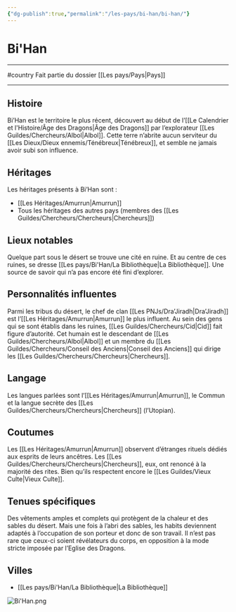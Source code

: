 ```yaml
---
{"dg-publish":true,"permalink":"/les-pays/bi-han/bi-han/"}
---
```


# Bi'Han
---
#country 
Fait partie du dossier [[Les pays/Pays\|Pays]]

-------
## Histoire
Bi’Han est le territoire le plus récent, découvert au début de l’[[Le Calendrier et l'Histoire/Âge des Dragons\|Âge des Dragons]] par l’explorateur [[Les Guildes/Chercheurs/Albol\|Albol]]. Cette terre n’abrite aucun serviteur du [[Les Dieux/Dieux ennemis/Ténébreux\|Ténébreux]], et semble ne jamais avoir subi son influence.
## Héritages
Les héritages présents à Bi’Han sont :
- [[Les Héritages/Amurrun\|Amurrun]]
- Tous les héritages des autres pays (membres des [[Les Guildes/Chercheurs/Chercheurs\|Chercheurs]])
## Lieux notables
Quelque part sous le désert se trouve une cité en ruine. Et au centre de ces ruines, se dresse [[Les pays/Bi'Han/La Bibliothèque\|La Bibliothèque]]. Une source de savoir qui n’a pas encore été fini d’explorer.
## Personnalités influentes
Parmi les tribus du désert, le chef de clan [[Les PNJs/Dra’Jiradh\|Dra’Jiradh]] est l’[[Les Héritages/Amurrun\|Amurrun]] le plus influent.
Au sein des gens qui se sont établis dans les ruines, [[Les Guildes/Chercheurs/Cid\|Cid]] fait figure d’autorité. Cet humain est le descendant de [[Les Guildes/Chercheurs/Albol\|Albol]] et un membre du [[Les Guildes/Chercheurs/Conseil des Anciens\|Conseil des Anciens]] qui dirige les [[Les Guildes/Chercheurs/Chercheurs\|Chercheurs]].
## Langage
Les langues parlées sont l’[[Les Héritages/Amurrun\|Amurrun]], le Commun et la langue secrète des [[Les Guildes/Chercheurs/Chercheurs\|Chercheurs]] (l’Utopian).
## Coutumes
Les [[Les Héritages/Amurrun\|Amurrun]] observent d’étranges rituels dédiés aux esprits de leurs ancêtres.
Les [[Les Guildes/Chercheurs/Chercheurs\|Chercheurs]], eux, ont renoncé à la majorité des rites. Bien qu’ils respectent encore le [[Les Guildes/Vieux Culte\|Vieux Culte]].
## Tenues spécifiques
Des vêtements amples et complets qui protègent de la chaleur et des sables du désert.
Mais une fois à l’abri des sables, les habits deviennent adaptés à l’occupation de son porteur et donc de son travail. Il n’est pas rare que ceux-ci soient révélateurs du corps, en opposition à la mode stricte imposée par l’Eglise des Dragons.
## Villes
- [[Les pays/Bi'Han/La Bibliothèque\|La Bibliothèque]]

![Bi'Han.png](/img/user/_Images/_Pays/Bi'Han.png)